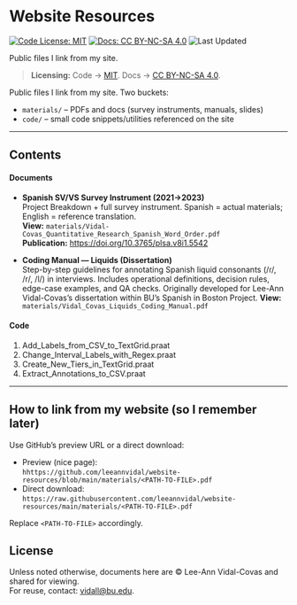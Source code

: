 # Website Resources

[![Code License: MIT](https://img.shields.io/github/license/leeannvidal/website-resources)](LICENSE)
[![Docs: CC BY-NC-SA 4.0](https://img.shields.io/badge/Docs-CC%20BY--NC--SA%204.0-lightgrey.svg)](https://creativecommons.org/licenses/by-nc-sa/4.0/)
![Last Updated](https://img.shields.io/github/last-commit/leeannvidal/website-resources)

Public files I link from my site.

> **Licensing:** Code → [MIT](LICENSE). Docs → [CC BY-NC-SA 4.0](LICENSE-docs.md).


Public files I link from my site. Two buckets:
- `materials/` – PDFs and docs (survey instruments, manuals, slides)
- `code/` – small code snippets/utilities referenced on the site

---

## Contents

#### Documents

- **Spanish SV/VS Survey Instrument (2021→2023)**  
  Project Breakdown + full survey instrument. Spanish = actual materials; English = reference translation.  
  **View:** `materials/Vidal-Covas_Quantitative_Research_Spanish_Word_Order.pdf`  
  **Publication:** https://doi.org/10.3765/plsa.v8i1.5542

- **Coding Manual — Liquids (Dissertation)**  
  Step-by-step guidelines for annotating Spanish liquid consonants (/ɾ/, /r/, /l/) in interviews. Includes operational definitions, decision rules, edge-case examples, and QA checks. Originally developed for Lee-Ann Vidal-Covas’s dissertation within BU’s Spanish in Boston Project.
  **View:** `materials/Vidal_Covas_Liquids_Coding_Manual.pdf`

#### Code
  1. Add_Labels_from_CSV_to_TextGrid.praat
  2. Change_Interval_Labels_with_Regex.praat
  3. Create_New_Tiers_in_TextGrid.praat
  4. Extract_Annotations_to_CSV.praat
---

## How to link from my website (so I remember later)

Use GitHub’s preview URL or a direct download:

- Preview (nice page):  
  `hhttps://github.com/leeannvidal/website-resources/blob/main/materials/<PATH-TO-FILE>.pdf`
- Direct download:  
  `https://raw.githubusercontent.com/leeannvidal/website-resources/main/materials/<PATH-TO-FILE>.pdf`

Replace `<PATH-TO-FILE>` accordingly.

## License

Unless noted otherwise, documents here are © Lee-Ann Vidal-Covas and shared for viewing.  
For reuse, contact: vidall@bu.edu.